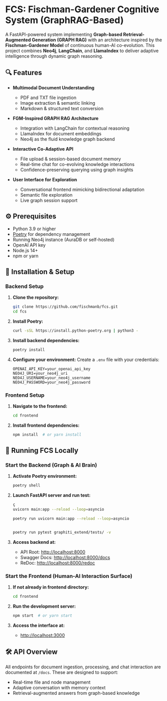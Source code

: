 
# FCS: Fischman-Gardener Cognitive System (GraphRAG-Based)

A FastAPI-powered system implementing **Graph-based Retrieval-Augmented Generation (GRAPH RAG)** with an architecture inspired by the **Fischman-Gardener Model** of continuous human-AI co-evolution. This project combines **Neo4j**, **LangChain**, and **LlamaIndex** to deliver adaptive intelligence through dynamic graph reasoning.

## 🔍 Features

- **Multimodal Document Understanding**  
  - PDF and TXT file ingestion  
  - Image extraction & semantic linking  
  - Markdown & structured text conversion  

- **FGM-Inspired GRAPH RAG Architecture**  
  - Integration with LangChain for contextual reasoning  
  - LlamaIndex for document embeddings  
  - Neo4j as the fluid knowledge graph backend  

- **Interactive Co-Adaptive API**  
  - File upload & session-based document memory  
  - Real-time chat for co-evolving knowledge interactions  
  - Confidence-preserving querying using graph insights  

- **User Interface for Exploration**  
  - Conversational frontend mimicking bidirectional adaptation  
  - Semantic file exploration  
  - Live graph session support

## ⚙️ Prerequisites

- Python 3.9 or higher  
- [Poetry](https://python-poetry.org/) for dependency management  
- Running Neo4j instance (AuraDB or self-hosted)  
- OpenAI API key  
- Node.js 14+  
- npm or yarn

## 🚀 Installation & Setup

### Backend Setup

1. **Clone the repository:**
   ```bash
   git clone https://github.com/fischmanb/fcs.git
   cd fcs
   ```

2. **Install Poetry:**
   ```bash
   curl -sSL https://install.python-poetry.org | python3 -
   ```

3. **Install backend dependencies:**
   ```bash
   poetry install
   ```

4. **Configure your environment:**
   Create a `.env` file with your credentials:
   ```env
   OPENAI_API_KEY=your_openai_api_key
   NEO4J_URI=your_neo4j_uri
   NEO4J_USERNAME=your_neo4j_username
   NEO4J_PASSWORD=your_neo4j_password
   ```

### Frontend Setup

1. **Navigate to the frontend:**
   ```bash
   cd frontend
   ```

2. **Install frontend dependencies:**
   ```bash
   npm install  # or yarn install
   ```

## 🧠 Running FCS Locally

### Start the Backend (Graph & AI Brain)

1. **Activate Poetry environment:**
   ```bash
   poetry shell
   ```

2. **Launch FastAPI server and run test:**
   ```bash
   ç
   uvicorn main:app --reload --loop=asyncio

   poetry run uvicorn main:app --reload --loop=asyncio


   poetry run pytest graphiti_extend/tests/ -v
   ```

3. **Access backend at:**
   - API Root: [http://localhost:8000](http://localhost:8000)
   - Swagger Docs: [http://localhost:8000/docs](http://localhost:8000/docs)
   - ReDoc: [http://localhost:8000/redoc](http://localhost:8000/redoc)

### Start the Frontend (Human-AI Interaction Surface)

1. **If not already in frontend directory:**
   ```bash
   cd frontend
   ```

2. **Run the development server:**
   ```bash
   npm start  # or yarn start
   ```

3. **Access the interface at:**  
   - [http://localhost:3000](http://localhost:3000)

## 🛠 API Overview

All endpoints for document ingestion, processing, and chat interaction are documented at `/docs`. These are designed to support:

- Real-time file and node management  
- Adaptive conversation with memory context  
- Retrieval-augmented answers from graph-based knowledge

